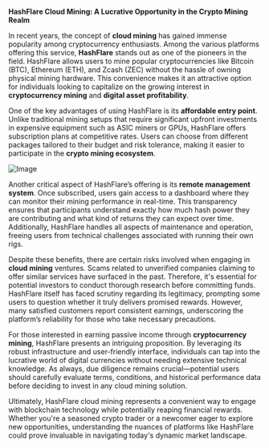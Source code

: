 **HashFlare Cloud Mining: A Lucrative Opportunity in the Crypto Mining Realm**

In recent years, the concept of **cloud mining** has gained immense popularity among cryptocurrency enthusiasts. Among the various platforms offering this service, **HashFlare** stands out as one of the pioneers in the field. HashFlare allows users to mine popular cryptocurrencies like Bitcoin (BTC), Ethereum (ETH), and Zcash (ZEC) without the hassle of owning physical mining hardware. This convenience makes it an attractive option for individuals looking to capitalize on the growing interest in **cryptocurrency mining** and **digital asset profitability**.

One of the key advantages of using HashFlare is its **affordable entry point**. Unlike traditional mining setups that require significant upfront investments in expensive equipment such as ASIC miners or GPUs, HashFlare offers subscription plans at competitive rates. Users can choose from different packages tailored to their budget and risk tolerance, making it easier to participate in the **crypto mining ecosystem**.

![Image](https://github.com/user-attachments/assets/31692037-0104-4703-abd1-696b6a7dd41b)

Another critical aspect of HashFlare’s offering is its **remote management system**. Once subscribed, users gain access to a dashboard where they can monitor their mining performance in real-time. This transparency ensures that participants understand exactly how much hash power they are contributing and what kind of returns they can expect over time. Additionally, HashFlare handles all aspects of maintenance and operation, freeing users from technical challenges associated with running their own rigs.

Despite these benefits, there are certain risks involved when engaging in **cloud mining** ventures. Scams related to unverified companies claiming to offer similar services have surfaced in the past. Therefore, it's essential for potential investors to conduct thorough research before committing funds. HashFlare itself has faced scrutiny regarding its legitimacy, prompting some users to question whether it truly delivers promised rewards. However, many satisfied customers report consistent earnings, underscoring the platform’s reliability for those who take necessary precautions.

For those interested in earning passive income through **cryptocurrency mining**, HashFlare presents an intriguing proposition. By leveraging its robust infrastructure and user-friendly interface, individuals can tap into the lucrative world of digital currencies without needing extensive technical knowledge. As always, due diligence remains crucial—potential users should carefully evaluate terms, conditions, and historical performance data before deciding to invest in any cloud mining solution.

Ultimately, HashFlare cloud mining represents a convenient way to engage with blockchain technology while potentially reaping financial rewards. Whether you're a seasoned crypto trader or a newcomer eager to explore new opportunities, understanding the nuances of platforms like HashFlare could prove invaluable in navigating today's dynamic market landscape.